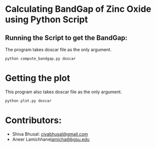 # Calculating BandGap of Zinc Oxide using Python Script

## Running the Script to get the BandGap: 

The program takes doscar file as the only argument. 

```shell
python compute_bandgap.py doscar 

```

# Getting the plot 

This program also takes doscar file as the only argument.

```shell
python plot.py doscar
```

# Contributors:
* Shiva Bhusal: [civabhusal@gmail.com](civabhusal@gmail.com) 
* Aneer Lamichhane[lamicha@bgsu.edu](lamicha@bgsu.edu)

